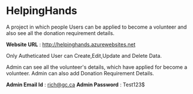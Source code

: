 # HelpingHands

A project in which people Users can be applied to become a volunteer and also see all the donation requirement details.

**Website URL** : http://helpinghands.azurewebsites.net

Only Autheticated User can Create,Edit,Update and Delete Data.

Admin can see all the volunteer's details, which have applied for become a volunteer.
Admin can also add Donation Requirement Details.

**Admin Email Id** : rich@gc.ca
**Admin Password** : Test123$


